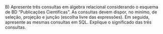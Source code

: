 B) Apresente três consultas em álgebra relacional considerando o esquema de BD “Publicações Científicas”. As consultas devem dispor, no mínimo, de seleção, projeção e junção (escolha livre das expressões). Em seguida, apresente as mesmas consultas em SQL. Explique o significado das três consultas.
